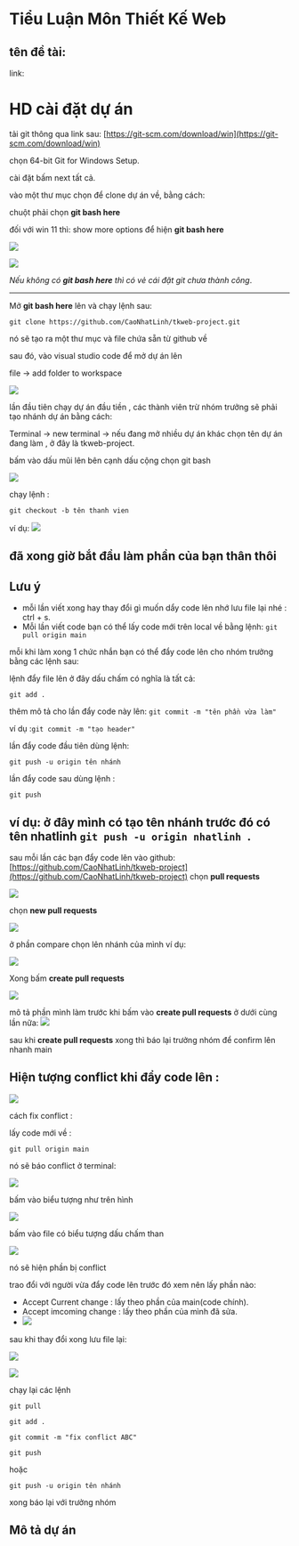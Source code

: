 # Tiểu Luận Môn Thiết Kế Web

## tên đề tài:

link:

# HD cài đặt dự án

tải git thông qua link sau:
[https://git-scm.com/download/win](https://git-scm.com/download/win)

chọn 64-bit Git for Windows Setup.

cài đặt bấm next tất cả.

vào một thư mục chọn để clone dự án về, bằng cách:

chuột phải chọn **git bash here**

đối với win 11 thì:
show more options để hiện **git bash here**

![](./readme-img/img1.png)

![](./readme-img/img2.png)

_Nếu không có **git bash here** thì có vẻ cái đặt git chưa thành công_.

---

Mở **git bash here** lên và chạy lệnh sau:

```
git clone https://github.com/CaoNhatLinh/tkweb-project.git
```

nó sẽ tạo ra một thư mục và file chứa sẵn từ github về

sau đó, vào visual studio code để mở dự án lên

file -> add folder to workspace

![](./readme-img/img3.png)

lần đầu tiên chạy dự án đầu tiền , các thành viên trừ nhóm trưởng sẽ phải tạo nhánh dự án bằng cách:

Terminal -> new terminal -> nếu đang mở nhiều dự án khác chọn tên dự án đang làm , ở đây là tkweb-project.

bấm vào dấu mũi lên bên cạnh dấu cộng chọn git bash

![](./readme-img/img5.png)

chạy lệnh :

```
git checkout -b tên thanh vien
```

ví dụ:
![](./readme-img/img4.png)

## đã xong giờ bắt đầu làm phần của bạn thân thôi

## Lưu ý

- mỗi lần viết xong hay thay đổi gì muốn dẩy code lên nhớ lưu file lại nhé : ctrl + s.
- Mỗi lần viết code bạn có thể lấy code mới trên local về bằng lệnh:
  `git pull origin main`

mỗi khi làm xong 1 chức nhắn bạn có thể đẩy code lên cho nhóm trưởng bằng các lệnh sau:

lệnh đẩy file lên ở đây dấu chấm có nghĩa là tất cả:
```
git add .
```

thêm mô tả cho lần đẩy code này lên:
`git commit -m "tên phần vừa làm" `

ví dụ :`git commit -m "tạo header"`

lần đẩy code đầu tiên dùng lệnh:
```
git push -u origin tên nhánh 
```
lần đẩy code sau dùng lệnh :
```
git push
```

## ví dụ: ở đây mình có tạo tên nhánh trước đó có tên nhatlinh `git push -u origin nhatlinh `.

sau mỗi lần các bạn đẩy code lên vào github: [https://github.com/CaoNhatLinh/tkweb-project](https://github.com/CaoNhatLinh/tkweb-project)
chọn **pull requests**

![](./readme-img/img5.png)

chọn **new pull requests**

![](./readme-img/img6.png)

ở phần compare chọn lên nhánh của mình
ví dụ:

![](./readme-img/img7.png)

Xong bấm **create pull requests**

![](./readme-img/img8.png)

mô tả phần mình làm trước khi bấm vào **create pull requests** ở dưới cùng lần nữa:
![](./readme-img/img9.png)

sau khi **create pull requests** xong thì báo lại trưởng nhóm để confirm lên nhanh main

## Hiện tượng conflict khi đẩy code lên :

![](./readme-img/img10.png)

cách fix conflict :

lấy code mới về :
```
git pull origin main
```

nó sẽ báo conflict ở terminal:

![](./readme-img/img11.png)

bấm vào biểu tượng như trên hình

![](./readme-img/img12.png)

bấm vào file có biểu tượng dấu chấm than

![](./readme-img/img13.png)

nó sẽ hiện phần bị conflict

trao đổi với người vừa đẩy code lên trước đó xem nên lấy phần nào:

- Accept Current change : lấy theo phần của main(code chính).
- Accept imcoming change : lấy theo phần của mình đã sửa.
- 
  ![](./readme-img/img14.png)

sau khi thay đổi xong lưu file lại:

![](./readme-img/img16.png)

![](./readme-img/img17.png)

chạy lại các lệnh
```
git pull 
```
```
git add .
```
```
git commit -m "fix conflict ABC" 
```
```
git push
``` 
hoặc 
```
git push -u origin tên nhánh
```

xong báo lại với trưởng nhóm

## Mô tả dự án
